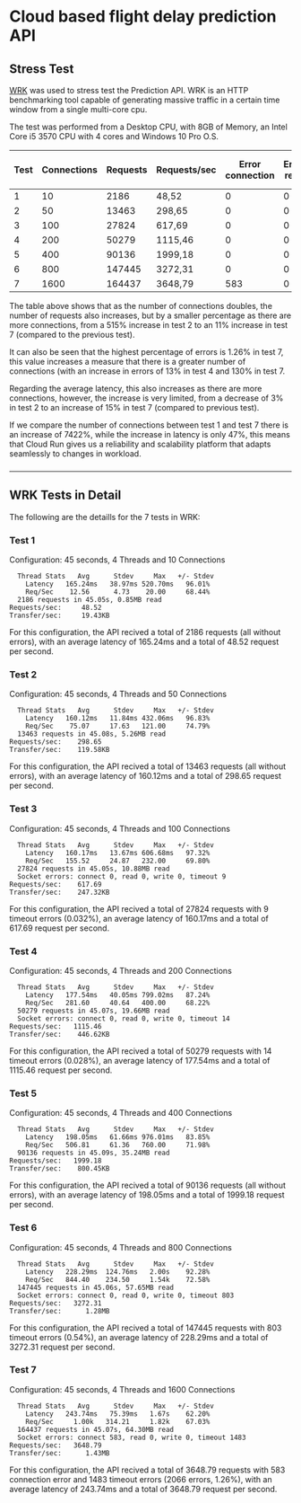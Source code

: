 # Cloud based flight delay prediction API

## Stress Test

[WRK](https://github.com/wg/wrk) was used to stress test the Prediction API. WRK is an HTTP benchmarking tool capable of generating massive traffic in a certain time window from a single multi-core cpu.

The test was performed from a Desktop CPU, with 8GB of Memory, an Intel Core i5 3570 CPU with 4 cores and Windows 10 Pro O.S.

| Test | Connections | Requests | Requests/sec | Error connection | Error read | Error write | Error timeout | Latency (ms)  | Stdev (ms) | Max latency (ms) | Stdev (+/-) |
|---|---|---|---|---|---|---|---|---|---|---|---|
| 1 | 10 | 2186 | 48,52 | 0 | 0 | 0 | 0 | 165,24 | 38,97 | 520,7 | 96,01 |
| 2 | 50 | 13463 | 298,65 | 0 | 0 | 0 | 0 | 160 | 11,84 | 432 | 96,83 |
| 3 | 100 | 27824 | 617,69 | 0 | 0 | 0 | 9 | 160,17 | 13,67 | 606,68 | 97,32 |
| 4 | 200 | 50279 | 1115,46 | 0 | 0 | 0 | 14 | 177,54 | 40,05 | 799,02 | 87,24 |
| 5 | 400 | 90136 | 1999,18 | 0 | 0 | 0 | 0 | 198,05 | 61,66 | 976,01 | 83,85 |
| 6 | 800 | 147445 | 3272,31 | 0 | 0 | 0 | 803 | 228,29 | 124,76 | 2000 | 92,28 |
| 7 | 1600 | 164437 | 3648,79 | 583 | 0 | 0 | 1483 | 243,74 | 75,39 | 1670 | 62,2 |

The table above shows that as the number of connections doubles, the number of requests also increases, but by a smaller percentage as there are more connections, from a 515% increase in test 2 to an 11% increase in test 7 (compared to the previous test).

It can also be seen that the highest percentage of errors is 1.26% in test 7, this value increases a measure that there is a greater number of connections (with an increase in errors of 13% in test 4 and 130% in test 7.

Regarding the average latency, this also increases as there are more connections, however, the increase is very limited, from a decrease of 3% in test 2 to an increase of 15% in test 7 (compared to previous test).

If we compare the number of connections between test 1 and test 7 there is an increase of 7422%, while the increase in latency is only 47%, this means that Cloud Run gives us a reliability and scalability platform that adapts seamlessly to changes in workload.

### 

---

## WRK Tests in Detail

The following are the detaills for the 7 tests in WRK:

### Test 1

Configuration: 45 seconds, 4 Threads and 10 Connections

```
  Thread Stats   Avg      Stdev     Max   +/- Stdev
    Latency   165.24ms   38.97ms 520.70ms   96.01%
    Req/Sec    12.56      4.73    20.00     68.44%
  2186 requests in 45.05s, 0.85MB read
Requests/sec:     48.52
Transfer/sec:     19.43KB
```

For this configuration, the API recived a total of 2186 requests (all without errors), with an average latency of 165.24ms and a total of 48.52 request per second. 

### Test 2

Configuration: 45 seconds, 4 Threads and 50 Connections

```
  Thread Stats   Avg      Stdev     Max   +/- Stdev
    Latency   160.12ms   11.84ms 432.06ms   96.83%
    Req/Sec    75.07     17.63   121.00     74.79%
  13463 requests in 45.08s, 5.26MB read
Requests/sec:    298.65
Transfer/sec:    119.58KB
```

For this configuration, the API recived a total of 13463 requests (all without errors), with an average latency of 160.12ms and a total of 298.65 request per second. 

### Test 3

Configuration: 45 seconds, 4 Threads and 100 Connections

```
  Thread Stats   Avg      Stdev     Max   +/- Stdev
    Latency   160.17ms   13.67ms 606.68ms   97.32%
    Req/Sec   155.52     24.87   232.00     69.80%
  27824 requests in 45.05s, 10.88MB read
  Socket errors: connect 0, read 0, write 0, timeout 9
Requests/sec:    617.69
Transfer/sec:    247.32KB
```

For this configuration, the API recived a total of 27824 requests with 9 timeout errors (0.032%), an average latency of 160.17ms and a total of 617.69 request per second. 

### Test 4

Configuration: 45 seconds, 4 Threads and 200 Connections

```
  Thread Stats   Avg      Stdev     Max   +/- Stdev
    Latency   177.54ms   40.05ms 799.02ms   87.24%
    Req/Sec   281.60     40.64   400.00     68.22%
  50279 requests in 45.07s, 19.66MB read
  Socket errors: connect 0, read 0, write 0, timeout 14
Requests/sec:   1115.46
Transfer/sec:    446.62KB
```

For this configuration, the API recived a total of 50279 requests with 14 timeout errors (0.028%), an average latency of 177.54ms and a total of 1115.46 request per second. 

### Test 5

Configuration: 45 seconds, 4 Threads and 400 Connections

```
  Thread Stats   Avg      Stdev     Max   +/- Stdev
    Latency   198.05ms   61.66ms 976.01ms   83.85%
    Req/Sec   506.81     61.36   760.00     71.98%
  90136 requests in 45.09s, 35.24MB read
Requests/sec:   1999.18
Transfer/sec:    800.45KB
```

For this configuration, the API recived a total of 90136 requests (all without errors), with an average latency of 198.05ms and a total of 1999.18 request per second. 

### Test 6

Configuration: 45 seconds, 4 Threads and 800 Connections

```
  Thread Stats   Avg      Stdev     Max   +/- Stdev
    Latency   228.29ms  124.76ms   2.00s    92.28%
    Req/Sec   844.40    234.50     1.54k    72.58%
  147445 requests in 45.06s, 57.65MB read
  Socket errors: connect 0, read 0, write 0, timeout 803
Requests/sec:   3272.31
Transfer/sec:      1.28MB
```

For this configuration, the API recived a total of 147445 requests with 803 timeout errors (0.54%), an average latency of 228.29ms and a total of 3272.31 request per second.

### Test 7

Configuration: 45 seconds, 4 Threads and 1600 Connections

```
  Thread Stats   Avg      Stdev     Max   +/- Stdev
    Latency   243.74ms   75.39ms   1.67s    62.20%
    Req/Sec     1.00k   314.21     1.82k    67.03%
  164437 requests in 45.07s, 64.30MB read
  Socket errors: connect 583, read 0, write 0, timeout 1483
Requests/sec:   3648.79
Transfer/sec:      1.43MB
```

For this configuration, the API recived a total of 3648.79 requests with 583 connection error and 1483 timeout errors (2066 errors, 1.26%), with an average latency of 243.74ms and a total of 3648.79 request per second.